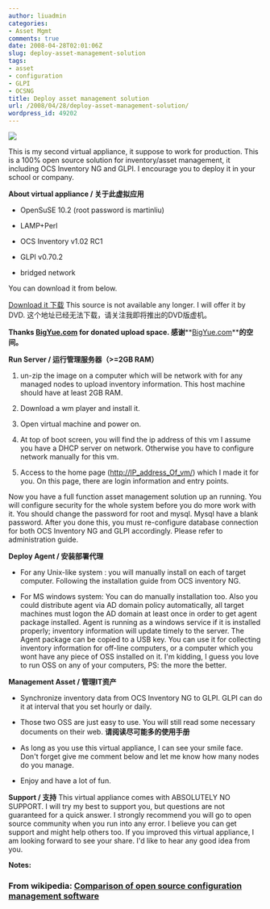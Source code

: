 ```yaml
---
author: liuadmin
categories:
- Asset Mgmt
comments: true
date: 2008-04-28T02:01:06Z
slug: deploy-asset-management-solution
tags:
- asset
- configuration
- GLPI
- OCSNG
title: Deploy asset management solution
url: /2008/04/28/deploy-asset-management-solution/
wordpress_id: 49202
---
```


[![](http://www.ocsinventory-ng.org/uploads/images/poster-eng.png)](http://www.ocsinventory-ng.org/uploads/images/poster-eng.png)

This is my second virtual appliance, it suppose to work for production. This is a 100% open source solution for inventory/asset management, it including OCS Inventory NG and GLPI. I encourage you to deploy it in your school or company.

**About virtual appliance / 关于此虚拟应用**



	
  * OpenSuSE 10.2 (root password is martinliu)

	
  * LAMP+Perl

	
  * OCS Inventory v1.02 RC1

	
  * GLPI v0.70.2

	
  * bridged network


You can download it from below.

[Download it 下载](http://demo.wholog.net/AssetMgmt.rar) This source is not available any longer. I will offer it by DVD. 这个地址已经无法下载，请关注我即将推出的DVD版虚机。

**Thanks [BigYue.com](http://www.bigyue.com/) for donated upload space.  感谢****[BigYue.com](http://www.bigyue.com/)****的空间。**

**Run Server / 运行管理服务器（>=2GB RAM）**



	
  1. un-zip the image on a computer which will be network with for any managed nodes to upload inventory information. This host machine should have at least 2GB RAM.

	
  2. Download a wm player and install it.

	
  3. Open virtual machine and power on.

	
  4. At top of boot screen, you will find the ip address of this vm I assume you have a  DHCP server on network. Otherwise you have to configure network manually for this vm.

	
  5. Access to the home page ([http://IP_address_Of_vm/](http://IP_address_Of_vm/)) which I made it for you. On this page, there are login information and entry points.


Now you have a full function asset management solution up an running. You will configure security for the whole system before you do more work with it. You should change the password for root and mysql. Mysql have a blank password. After you done this, you must re-configure database connection for both OCS Inventory NG and GLPI accordingly. Please refer to administration guide.

**Deploy Agent / 安装部署代理**



	
  * For any Unix-like system : you will manually install on each of target computer. Following the installation guide from OCS inventory NG.

	
  * For MS windows system: You can do manually installation too. Also you could distribute agent via AD domain policy automatically, all target machines must logon the AD domain at least once in order to get agent package installed. Agent is running as a windows service if it is installed properly; inventory information will update timely to  the server. The Agent package can be copied to a USB key. You can use it for collecting inventory information for off-line computers, or a computer which you wont have any piece of OSS installed on it. I'm kidding, I guess you love to run OSS on any of your computers, PS: the more the better.


**Management Asset / 管理IT资产**



	
  * Synchronize inventory data from OCS Inventory NG to GLPI. GLPI can do it at interval that you set hourly or daily.

	
  * Those two OSS are just easy to use. You will still read some necessary documents on their web. **请阅读尽可能多的使用手册**

	
  * As long as you use this virtual appliance, I can see your smile face. Don't forget give me comment below and let me know how many nodes do you manage.

	
  * Enjoy and have a lot of fun.


**Support / 支持** This virtual appliance comes with ABSOLUTELY NO SUPPORT. I will try my best to support you, but questions are not guaranteed for a quick answer. I strongly recommend you will go to open source community when you run into any error. I believe you can get support and might help others too.  If you improved this virtual appliance, I am looking forward to see your share. I'd like to hear any good idea from you.

**Notes:**


### From wikipedia: [Comparison of open source configuration management software](http://en.wikipedia.org/wiki/Comparison_of_open_source_configuration_management_software)
